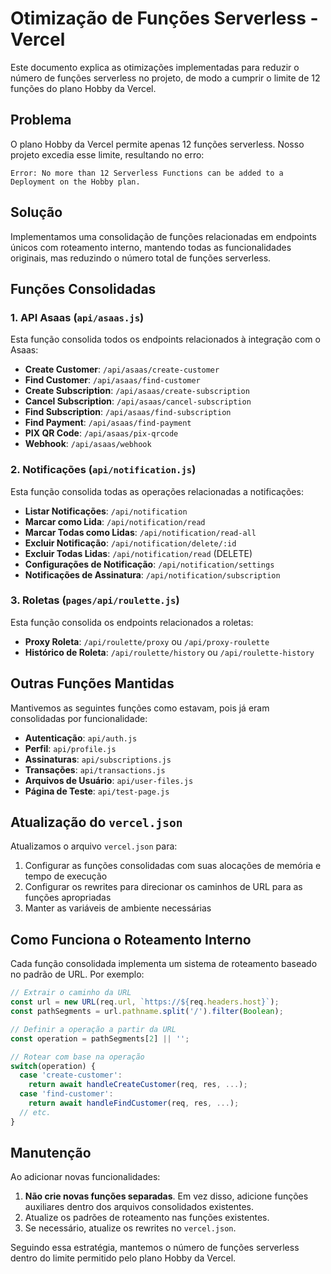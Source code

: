 # Otimização de Funções Serverless - Vercel

Este documento explica as otimizações implementadas para reduzir o número de funções serverless no projeto, de modo a cumprir o limite de 12 funções do plano Hobby da Vercel.

## Problema

O plano Hobby da Vercel permite apenas 12 funções serverless. Nosso projeto excedia esse limite, resultando no erro:

```
Error: No more than 12 Serverless Functions can be added to a Deployment on the Hobby plan.
```

## Solução

Implementamos uma consolidação de funções relacionadas em endpoints únicos com roteamento interno, mantendo todas as funcionalidades originais, mas reduzindo o número total de funções serverless.

## Funções Consolidadas

### 1. API Asaas (`api/asaas.js`)

Esta função consolida todos os endpoints relacionados à integração com o Asaas:

- **Create Customer**: `/api/asaas/create-customer`
- **Find Customer**: `/api/asaas/find-customer`
- **Create Subscription**: `/api/asaas/create-subscription`
- **Cancel Subscription**: `/api/asaas/cancel-subscription`
- **Find Subscription**: `/api/asaas/find-subscription`
- **Find Payment**: `/api/asaas/find-payment`
- **PIX QR Code**: `/api/asaas/pix-qrcode`
- **Webhook**: `/api/asaas/webhook`

### 2. Notificações (`api/notification.js`)

Esta função consolida todas as operações relacionadas a notificações:

- **Listar Notificações**: `/api/notification`
- **Marcar como Lida**: `/api/notification/read`
- **Marcar Todas como Lidas**: `/api/notification/read-all`
- **Excluir Notificação**: `/api/notification/delete/:id`
- **Excluir Todas Lidas**: `/api/notification/read` (DELETE)
- **Configurações de Notificação**: `/api/notification/settings`
- **Notificações de Assinatura**: `/api/notification/subscription`

### 3. Roletas (`pages/api/roulette.js`)

Esta função consolida os endpoints relacionados a roletas:

- **Proxy Roleta**: `/api/roulette/proxy` ou `/api/proxy-roulette`
- **Histórico de Roleta**: `/api/roulette/history` ou `/api/roulette-history`

## Outras Funções Mantidas

Mantivemos as seguintes funções como estavam, pois já eram consolidadas por funcionalidade:

- **Autenticação**: `api/auth.js`
- **Perfil**: `api/profile.js`
- **Assinaturas**: `api/subscriptions.js`
- **Transações**: `api/transactions.js`
- **Arquivos de Usuário**: `api/user-files.js`
- **Página de Teste**: `api/test-page.js`

## Atualização do `vercel.json`

Atualizamos o arquivo `vercel.json` para:

1. Configurar as funções consolidadas com suas alocações de memória e tempo de execução
2. Configurar os rewrites para direcionar os caminhos de URL para as funções apropriadas
3. Manter as variáveis de ambiente necessárias

## Como Funciona o Roteamento Interno

Cada função consolidada implementa um sistema de roteamento baseado no padrão de URL. Por exemplo:

```javascript
// Extrair o caminho da URL
const url = new URL(req.url, `https://${req.headers.host}`);
const pathSegments = url.pathname.split('/').filter(Boolean);

// Definir a operação a partir da URL
const operation = pathSegments[2] || '';

// Rotear com base na operação
switch(operation) {
  case 'create-customer':
    return await handleCreateCustomer(req, res, ...);
  case 'find-customer':
    return await handleFindCustomer(req, res, ...);
  // etc.
}
```

## Manutenção

Ao adicionar novas funcionalidades:

1. **Não crie novas funções separadas**. Em vez disso, adicione funções auxiliares dentro dos arquivos consolidados existentes.
2. Atualize os padrões de roteamento nas funções existentes.
3. Se necessário, atualize os rewrites no `vercel.json`.

Seguindo essa estratégia, mantemos o número de funções serverless dentro do limite permitido pelo plano Hobby da Vercel. 